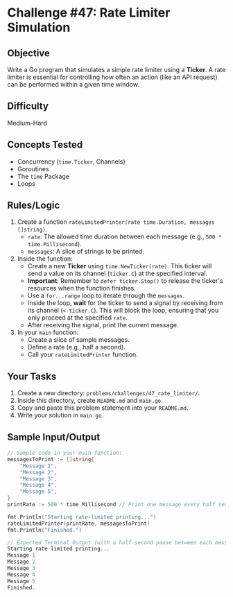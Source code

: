 # Challenge #47: Rate Limiter Simulation

## Objective
Write a Go program that simulates a simple rate limiter using a **Ticker**. A rate limiter is essential for controlling how often an action (like an API request) can be performed within a given time window.

## Difficulty
Medium-Hard

## Concepts Tested
* Concurrency (`time.Ticker`, Channels)
* Goroutines
* The `time` Package
* Loops

## Rules/Logic
1.  Create a function `rateLimitedPrinter(rate time.Duration, messages []string)`.
    * `rate`: The allowed time duration between each message (e.g., `500 * time.Millisecond`).
    * `messages`: A slice of strings to be printed.
2.  Inside the function:
    * Create a new **Ticker** using `time.NewTicker(rate)`. This ticker will send a value on its channel (`ticker.C`) at the specified interval.
    * **Important**: Remember to `defer ticker.Stop()` to release the ticker's resources when the function finishes.
    * Use a `for...range` loop to iterate through the `messages`.
    * Inside the loop, **wait** for the ticker to send a signal by receiving from its channel (`<-ticker.C`). This will block the loop, ensuring that you only proceed at the specified `rate`.
    * After receiving the signal, print the current message.
3.  In your `main` function:
    * Create a slice of sample messages.
    * Define a rate (e.g., half a second).
    * Call your `rateLimitedPrinter` function.

## Your Tasks
1.  Create a new directory: `problems/challenges/47_rate_limiter/`.
2.  Inside this directory, create `README.md` and `main.go`.
3.  Copy and paste this problem statement into your `README.md`.
4.  Write your solution in `main.go`.

## Sample Input/Output

```go
// Sample code in your main function:
messagesToPrint := []string{
    "Message 1",
    "Message 2",
    "Message 3",
    "Message 4",
    "Message 5",
}
printRate := 500 * time.Millisecond // Print one message every half second

fmt.Println("Starting rate-limited printing...")
rateLimitedPrinter(printRate, messagesToPrint)
fmt.Println("Finished.")

// Expected Terminal Output (with a half-second pause between each message):
Starting rate-limited printing...
Message 1
Message 2
Message 3
Message 4
Message 5
Finished.